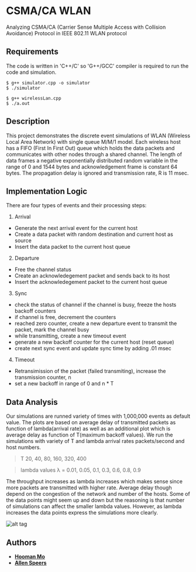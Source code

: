 # CSMA/CA WLAN

Analyzing CSMA/CA (Carrier Sense Multiple Access with Collision Avoidance) Protocol in IEEE 802.11 WLAN protocol


## Requirements

The code is written in 'C++/C' so 'G++/GCC' compiler is required to run the code and simulation.

```
$ g++ simulator.cpp -o simulator
$ ./simulator

$ g++ wirelessLan.cpp
$ ./a.out
```

## Description

This project demonstrates the discrete event simulations of WLAN (Wireless Local Area Network) with single queue M/M/1 model. Each wireless host has a FIFO (First In First Out) queue which holds the data packets and communicates with other nodes through a shared channel. The length of data frames a negative exponentially distributed random variable in the range of 0 and 1544 bytes and acknowledgement frame is constant 64 bytes. The propagation delay is ignored and transmission rate, R is 11 msec.

## Implementation Logic

There are four types of events and their processing steps: 

1. Arrival
  * Generate the next arrival event for the current host
  * Create a data packet with random destination and current host as source
  * Insert the data packet to the current host queue
  
2. Departure  
  * Free the channel status
  * Create an acknowledegement packet and sends back to its host
  * Insert the acknowledegement packet to the current host queue

3. Sync
  * check the status of channel if the channel is busy, freeze the hosts backoff counters
  * if channel is free, decrement the counters
  * reached zero counter, create a new departure event to transmit the packet, mark the channel busy
  * while transmitting, create a new timeout event 
  * generate a new backoff counter for the current host (reset queue)
  * create next sync event and update sync time by adding .01 msec
  
4. Timeout 
  * Retransimission of the packet (failed transmiting), increase the transmission counter, n
  * set a new backoff in range of 0 and n * T
  
## Data Analysis

Our simulations are runned variety of times with 1,000,000 events as default value. The plots are based on average delay of transmitted packets as function of lambda(arrival rate) as well as an additional plot which is average delay as function of T(maximum backoff values). We run the simulations with variety of T and lambda arrival rates packets/second and host numbers.
> T 20, 40, 80, 160, 320, 400 

> lambda values λ = 0.01, 0.05, 0.1, 0.3, 0.6, 0.8, 0.9


The throughput increases as lambda increases which makes sense since more packets are transmitted with higher rate. Average delay though depend on the congestion of the network and number of the hosts. Some of the data points might seem up and down but the reasoning is that number of simulations can affect the smaller lambda values. However, as lambda increases the data points express the simulations more clearly.


![alt tag](https://github.com/hooman96/csma_ca_wlan/blob/master/graph.png)

  
## Authors

* [**Hooman Mo**](https://github.com/hooman96)
* [**Allen Speers**](https://github.com/atspeers)
